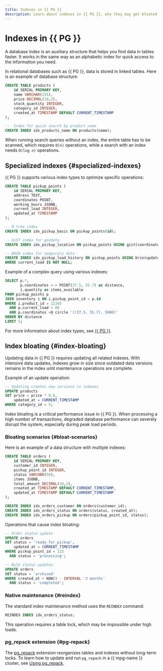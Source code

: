 ```yaml
---
title: Indexes in {{ PG }}
description: Learn about indexes in {{ PG }}, why they may get bloated, and how to trobleshoot this with pg_repack.
---
```


# Indexes in {{ PG }}

A database index is an auxiliary structure that helps you find data in tables faster. It works in the same way as an alphabetic index for quick access to the information you need.

In relational databases such as {{ PG }}, data is stored in linked tables. Here is an example of database structure:

```sql
CREATE TABLE products (
    id SERIAL PRIMARY KEY,
    name VARCHAR(255),
    price DECIMAL(10,2),
    stock_quantity INTEGER,
    category_id INTEGER,
    created_at TIMESTAMP DEFAULT CURRENT_TIMESTAMP
);

--  Index for quick search by product name
CREATE INDEX idx_products_name ON products(name);
```

When running search queries without an index, the entire table has to be scanned, which requires `O(n)` operations, while a search with an index needs `O(log n)` operations.

## Specialized indexes {#specialized-indexes}

{{ PG }} supports various index types to optimize specific operations:

```sql
CREATE TABLE pickup_points (
    id SERIAL PRIMARY KEY,
    address TEXT,
    coordinates POINT,
    working_hours JSONB,
    current_load INTEGER,
    updated_at TIMESTAMP
);

-- B-tree index
CREATE INDEX idx_pickup_basic ON pickup_points(id);

-- GiST index for geodata
CREATE INDEX idx_pickup_location ON pickup_points USING gist(coordinates);

-- BRIN index for temporary data
CREATE INDEX idx_pickup_load_history ON pickup_points USING brin(updated_at)
WHERE current_load IS NOT NULL;
```

Example of a complex query using various indexes:

```sql
SELECT p.*, 
       p.coordinates <-> POINT(37.5, 55.7) as distance,
       i.quantity as items_available
FROM pickup_points p
JOIN inventory i ON i.pickup_point_id = p.id
WHERE i.product_id = 12345
  AND p.current_load < 80
  AND p.coordinates <@ circle '((37.5, 55.7), 5000)'
ORDER BY distance
LIMIT 5;
```

For more information about index types, see [{{ PG }}](https://www.postgresql.org/docs/current/indexes-types.html).

## Index bloating {#index-bloating}

Updating data in {{ PG }} requires updating all related indexes. With intensive data updates, indexes grow in size since outdated data versions remains in the index until maintenance operations are complete.

Example of an update operation:

```sql
-- Updating creates new versions in indexes
UPDATE products 
SET price = price * 0.8, 
    updated_at = CURRENT_TIMESTAMP 
WHERE category_id = 5;
```

Index bloating is a critical performance issue in {{ PG }}. When processing a high number of transactions, degraded database performance can severely disrupt the system, especially during peak load periods.

### Bloating scenarios {#bloat-scenarios}

Here is an example of a data structure with multiple indexes:

```sql
CREATE TABLE orders (
    id SERIAL PRIMARY KEY,
    customer_id INTEGER,
    pickup_point_id INTEGER,
    status VARCHAR(50),
    items JSONB,
    total_amount DECIMAL(10,2),
    created_at TIMESTAMP DEFAULT CURRENT_TIMESTAMP,
    updated_at TIMESTAMP DEFAULT CURRENT_TIMESTAMP
);

CREATE INDEX idx_orders_customer ON orders(customer_id);
CREATE INDEX idx_orders_status ON orders(status, created_at);
CREATE INDEX idx_orders_pickup ON orders(pickup_point_id, status);
```

Operations that cause index bloating:

```sql
-- Order status update
UPDATE orders 
SET status = 'ready_for_pickup',
    updated_at = CURRENT_TIMESTAMP
WHERE pickup_point_id = 123 
  AND status = 'processing';

-- Bulk status updates
UPDATE orders 
SET status = 'archived'
WHERE created_at < NOW() - INTERVAL '3 months' 
  AND status = 'completed';
```

### Native maintenance {#reindex}

The standard index maintenance method uses the `REINDEX` command:

```sql
REINDEX INDEX idx_orders_status;
```

This operation requires a table lock, which may be impossible under high loads.

### pg_repack extension {#pg-repack}

The [pg_repack](https://github.com/reorg/pg_repack) extension reorganizes tables and indexes without long-term locks. To learn how to update and run `pg_repack` in a {{ mpg-name }} cluster, see [Using pg_repack](../operations/extensions/pg_repack.md).
